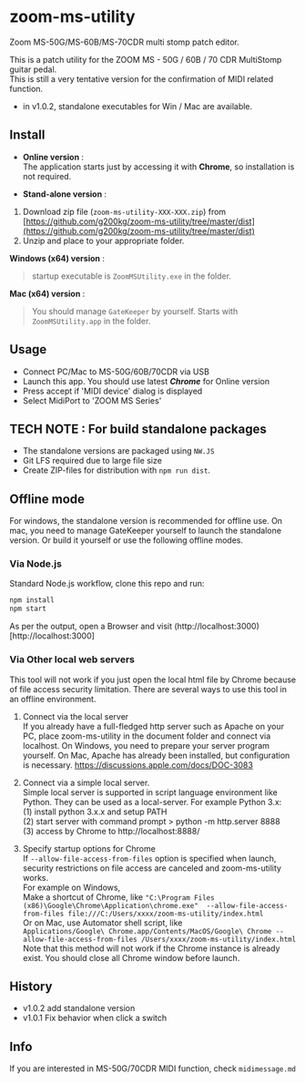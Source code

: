 # zoom-ms-utility
Zoom MS-50G/MS-60B/MS-70CDR multi stomp patch editor.

This is a patch utility for the ZOOM MS - 50G / 60B / 70 CDR MultiStomp guitar pedal.  
This is still a very tentative version for the confirmation of MIDI related function.

* in v1.0.2, standalone executables for Win / Mac are available. 

## Install
* **Online version** :  
The application starts just by accessing it with **Chrome**, so installation is not required.

* **Stand-alone version** :  
1. Download zip file (`zoom-ms-utility-XXX-XXX.zip`) from [https://github.com/g200kg/zoom-ms-utility/tree/master/dist](https://github.com/g200kg/zoom-ms-utility/tree/master/dist)
2. Unzip and place to your appropriate folder.

  **Windows (x64) version** :  
  > startup executable is `ZoomMSUtility.exe` in the folder.

  **Mac (x64) version** : 
  > You should manage `GateKeeper` by yourself.
  > Starts with `ZoomMSUtility.app` in the folder.  

## Usage
* Connect PC/Mac to MS-50G/60B/70CDR via USB
* Launch this app. You should use latest ***Chrome*** for Online version
* Press accept if 'MIDI device' dialog is displayed
* Select MidiPort to 'ZOOM MS Series'

## TECH NOTE : For build standalone packages
* The standalone versions are packaged using `NW.JS`
* Git LFS required due to large file size
* Create ZIP-files for distribution with `npm run dist`.

## Offline mode
For windows, the standalone version is recommended for offline use.
On mac, you need to manage GateKeeper yourself to launch the standalone version. Or build it yourself or use the following offline modes.

### Via Node.js

Standard Node.js workflow, clone this repo and run:
```bash
npm install
npm start
```
As per the output, open a Browser and visit (http://localhost:3000)[http://localhost:3000]

### Via Other local web servers

This tool will not work if you just open the local html file by Chrome because of file access security limitation. There are several ways to use this tool in an offline environment.

1. Connect via the local server  
  If you already have a full-fledged http server such as Apache on your PC, place zoom-ms-utility in the document folder and connect via localhost. On Windows, you need to prepare your server program yourself. On Mac, Apache has already been installed, but configuration is necessary.
    https://discussions.apple.com/docs/DOC-3083

2. Connect via a simple local server.  
  Simple local server is supported in script language environment like Python. They can be used as a local-server. For example Python 3.x:  
 (1) install python 3.x.x and setup PATH  
 (2) start server with command prompt > python -m http.server 8888  
 (3) access by Chrome to http://localhost:8888/  

3. Specify startup options for Chrome  
  If `--allow-file-access-from-files` option is specified when launch, security restrictions on file access are canceled and zoom-ms-utility works.  
  For example on Windows,  
  Make a shortcut of Chrome, like
  `"C:\Program Files (x86)\Google\Chrome\Application\chrome.exe"  --allow-file-access-from-files file:///C:/Users/xxxx/zoom-ms-utility/index.html`  
  Or on Mac, use Automator shell script, like  
  `Applications/Google\ Chrome.app/Contents/MacOS/Google\ Chrome --allow-file-access-from-files /Users/xxxx/zoom-ms-utility/index.html`  
  Note that this method will not work if the Chrome instance is already exist. You should close all Chrome window before launch.

## History
* v1.0.2 add standalone version
* v1.0.1 Fix behavior when click a switch

## Info
If you are interested in MS-50G/70CDR MIDI function, check `midimessage.md`
